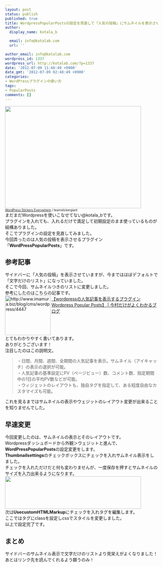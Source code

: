 ```yaml
---
layout: post
status: publish
published: true
title: WordpressPopularPostsの設定を見直して「人気の投稿」にサムネイルを表示させてみた！
author:
  display_name: kotala_b

  email: info@kotalab.com
  url: ''

author_email: info@kotalab.com
wordpress_id: 1337
wordpress_url: http://kotalab.com/?p=1337
date: '2012-07-09 11:48:49 +0900'
date_gmt: '2012-07-09 02:48:49 +0900'
categories:
- WordPressプラグインの使い方
tags:
- PopularPosts
comments: []
---
```

<p><a href="http://kotalab.com/wp-content/uploads/link_120708.jpg" target="_blank"><img src="http://kotalab.com/wp-content/uploads/link_120708.jpg" alt="" title="link_120708" width="448" height="336" class="alignnone size-full wp-image-1330" /></a><br />
<span style="font-size:10px;"><a href="http://www.flickr.com/photos/stickergiant/3769771267/" target="_blank">WordPress Stickers Everywhere</a> / teamstickergiant</span><br />
まだまだWordpressを使いこなせてない@kotala_bです。<br />
プラグインを入れても、入れるだけで満足して初期設定のまま使っているものが結構ありました。<br />
そこでプラグインの設定を見直してみました。<br />
今回弄ったのは人気の投稿を表示させるプラグイン「<strong>WordPressPopularPosts</strong>」です。<br />
<!--more--></p>
<h2>参考記事</h2>
<p>サイドバーに「人気の投稿」を表示させていますが、今まではほぼデフォルトで「文字だけのリスト」になっていました。<br />
そこで今回、サムネイルつきのリストに変更しました。<br />
参考にしたのはこちらの記事です。<br />
<a href="http://www.imamura.biz/blog/cms/wordpress/4447" target="_blank"><img title="【wordpressの人気記事を表示するプラグイン Wordpress Popular Posts】 | 今村だけがよくわかるブログ" src="http://capture.heartrails.com/150x130?http://www.imamura.biz/blog/cms/wordpress/4447" alt="http://www.imamura.biz/blog/cms/wordpress/4447" width="150" height="130" align="left" /></a><a href="http://www.imamura.biz/blog/cms/wordpress/4447" title="【wordpressの人気記事を表示するプラグイン Wordpress Popular Posts】 | 今村だけがよくわかるブログ" target="_blank">【wordpressの人気記事を表示するプラグイン Wordpress Popular Posts】 | 今村だけがよくわかるブログ</a><br style="clear:both;" />とてもわかりやすく書いてあります。<br />
ありがとうございます！<br />
注目したのはこの説明文。</p>
<blockquote><p>・日間、月間、週間、全期間の人気記事を表示。サムネイル（アイキャッチ）の表示の選択が可能。<br />
・人気記事の基準設定にPV（ページビュー）数、コメント数、指定期間中の1日の平均PV数などが可能。<br />
・ウィジェットのレイアウトも、独自タグを指定して、ある程度自由なカスタマイズも可能。</p></blockquote>
<p>これを見るまではサムネイルの表示やウェジットのレイアウト変更が出来ることを知りませんでした。</p>
<h2>早速変更</h2>
<p>今回変更したのは、サムネイルの表示とそのレイアウトです。<br />
Wordpressダッシュボードから外観＞ウェジットと進んで、<strong>WordPressPopularPosts</strong>の設定変更をします。<br />
<strong>Thumbnailsettings</strong>のチェックボックスにチェックを入れサムネイル表示をしました。<br />
チェックを入れただけだと何も変わりませんが、一度保存を押すとサムネイルのサイズを入力出来るようになります。<br />
<a href="http://kotalab.com/wp-content/uploads/PopularPosts_120709_01.jpg"><img src="http://kotalab.com/wp-content/uploads/PopularPosts_120709_01.jpg" alt="" title="PopularPosts_120709_01" width="448" height="107" class="alignnone size-full wp-image-1341" /></a><br />
次は<strong>UsecustomHTMLMarkup</strong>にチェックを入れタグを編集します。<br />
ここではタグにclassを設定しcssでスタイルを変更しました。<br />
以上で設定完了です。</p>
<h2>まとめ</h2>
<p>サイドバーのサムネイル表示で文字だけのリストより見栄えがよくなりました！<br />
あとはリンク先を読んでくれるよう願うのみ！</p>
